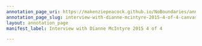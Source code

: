 ```yaml
---
annotation_page_uri: https://makenziepeacock.github.io/NoBoundaries/annotations/interview-with-dianne-mcintyre-2015-4-of-4-canvas-1-00-03-41.json
annotation_page_slug: interview-with-dianne-mcintyre-2015-4-of-4-canvas-1-00-03-41
layout: annotation_page
manifest_label: Interview with Dianne McIntyre 2015 4 of 4

---
```

